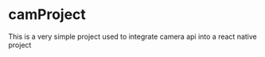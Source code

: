 # camProject
This is a very simple project used to integrate camera api into a react native project 

